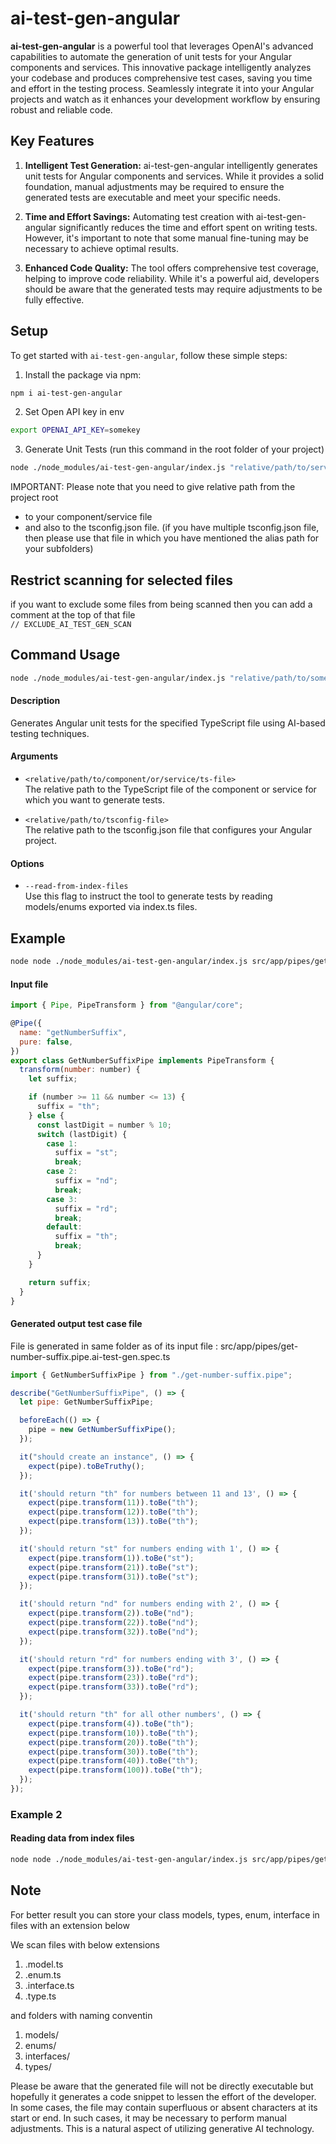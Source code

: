 # ai-test-gen-angular

**ai-test-gen-angular** is a powerful tool that leverages OpenAI's advanced capabilities to automate the generation of unit tests for your Angular components and services. This innovative package intelligently analyzes your codebase and produces comprehensive test cases, saving you time and effort in the testing process. Seamlessly integrate it into your Angular projects and watch as it enhances your development workflow by ensuring robust and reliable code.

## Key Features

1. **Intelligent Test Generation:**
   ai-test-gen-angular intelligently generates unit tests for Angular components and services. While it provides a solid foundation, manual adjustments may be required to ensure the generated tests are executable and meet your specific needs.

2. **Time and Effort Savings:**
   Automating test creation with ai-test-gen-angular significantly reduces the time and effort spent on writing tests. However, it's important to note that some manual fine-tuning may be necessary to achieve optimal results.

3. **Enhanced Code Quality:**
   The tool offers comprehensive test coverage, helping to improve code reliability. While it's a powerful aid, developers should be aware that the generated tests may require adjustments to be fully effective.

## Setup

To get started with `ai-test-gen-angular`, follow these simple steps:

1. Install the package via npm:

```bash
npm i ai-test-gen-angular
```

2. Set Open API key in env

```bash
export OPENAI_API_KEY=somekey
```

3. Generate Unit Tests (run this command in the root folder of your project)

```bash
node ./node_modules/ai-test-gen-angular/index.js "relative/path/to/service/or/somecomponent.component.ts" "relative/path/to/tsconfig.json" [--read-from-index-files]
```

IMPORTANT:
Please note that you need to give relative path from the project root

- to your component/service file
- and also to the tsconfig.json file. (if you have multiple tsconfig.json file, then please use that file in which you have mentioned the alias path for your subfolders)

## Restrict scanning for selected files

if you want to exclude some files from being scanned then you can add a comment at the top of that file  
`// EXCLUDE_AI_TEST_GEN_SCAN `


## Command Usage
```bash
node ./node_modules/ai-test-gen-angular/index.js "relative/path/to/some-filename.component.ts" "./tsconfig.json" [--read-from-index-files]
```
#### Description
Generates Angular unit tests for the specified TypeScript file using AI-based testing techniques.

#### Arguments
- `<relative/path/to/component/or/service/ts-file>`  
  The relative path to the TypeScript file of the component or service for which you want to generate tests.

- `<relative/path/to/tsconfig-file>`  
  The relative path to the tsconfig.json file that configures your Angular project.

#### Options
- `--read-from-index-files`  
  Use this flag to instruct the tool to generate tests by reading models/enums exported via  index.ts files.



## Example

```bash
node node ./node_modules/ai-test-gen-angular/index.js src/app/pipes/get-number-suffix.pipe.ts ./tsconfig.base.json 
```

#### Input file

```javascript
import { Pipe, PipeTransform } from "@angular/core";

@Pipe({
  name: "getNumberSuffix",
  pure: false,
})
export class GetNumberSuffixPipe implements PipeTransform {
  transform(number: number) {
    let suffix;

    if (number >= 11 && number <= 13) {
      suffix = "th";
    } else {
      const lastDigit = number % 10;
      switch (lastDigit) {
        case 1:
          suffix = "st";
          break;
        case 2:
          suffix = "nd";
          break;
        case 3:
          suffix = "rd";
          break;
        default:
          suffix = "th";
          break;
      }
    }

    return suffix;
  }
}
```

#### Generated output test case file

File is generated in same folder as of its input file : src/app/pipes/get-number-suffix.pipe.ai-test-gen.spec.ts

```javascript
import { GetNumberSuffixPipe } from "./get-number-suffix.pipe";

describe("GetNumberSuffixPipe", () => {
  let pipe: GetNumberSuffixPipe;

  beforeEach(() => {
    pipe = new GetNumberSuffixPipe();
  });

  it("should create an instance", () => {
    expect(pipe).toBeTruthy();
  });

  it('should return "th" for numbers between 11 and 13', () => {
    expect(pipe.transform(11)).toBe("th");
    expect(pipe.transform(12)).toBe("th");
    expect(pipe.transform(13)).toBe("th");
  });

  it('should return "st" for numbers ending with 1', () => {
    expect(pipe.transform(1)).toBe("st");
    expect(pipe.transform(21)).toBe("st");
    expect(pipe.transform(31)).toBe("st");
  });

  it('should return "nd" for numbers ending with 2', () => {
    expect(pipe.transform(2)).toBe("nd");
    expect(pipe.transform(22)).toBe("nd");
    expect(pipe.transform(32)).toBe("nd");
  });

  it('should return "rd" for numbers ending with 3', () => {
    expect(pipe.transform(3)).toBe("rd");
    expect(pipe.transform(23)).toBe("rd");
    expect(pipe.transform(33)).toBe("rd");
  });

  it('should return "th" for all other numbers', () => {
    expect(pipe.transform(4)).toBe("th");
    expect(pipe.transform(10)).toBe("th");
    expect(pipe.transform(20)).toBe("th");
    expect(pipe.transform(30)).toBe("th");
    expect(pipe.transform(40)).toBe("th");
    expect(pipe.transform(100)).toBe("th");
  });
});
```
### Example 2
#### Reading data from index files

```bash
node node ./node_modules/ai-test-gen-angular/index.js src/app/pipes/get-number-suffix.pipe.ts ./tsconfig.base.json --read-from-index-files
```

## Note

For better result you can store your class models, types, enum, interface in files with an extension below

We scan files with below extensions

1. .model.ts
2. .enum.ts
3. .interface.ts
4. .type.ts

and folders with naming conventin

1. models/
2. enums/
3. interfaces/
4. types/

Please be aware that the generated file will not be directly executable but hopefully it generates a code snippet to lessen the effort of the developer. In some cases, the file may contain superfluous or absent characters at its start or end. In such cases, it may be necessary to perform manual adjustments. This is a natural aspect of utilizing generative AI technology.
